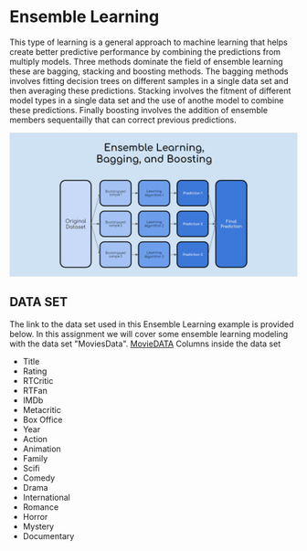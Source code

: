 # Ensemble Learning

This type of learning is a general approach to machine learning that helps create better predictive performance by combining the predictions from multiply models. Three methods dominate the field of ensemble learning these are bagging, stacking and boosting methods. The bagging methods involves fitting decision trees on different samples in a single data set and then averaging these predictions. Stacking involves the fitment of different model types in a single data set and the use of anothe model to combine these predictions. Finally boosting involves the addition of ensemble members sequentailly that can correct previous predictions.

![Ensemble](Ensemble.png)

## DATA SET

The link to the data set used in this Ensemble Learning example is provided below. In this assignment we will cover some ensemble learning modeling with the data set "MoviesData".
[MovieDATA](https://www.kaggle.com/datasets/antallen/comparing-numerical-movie-review-scores)
Columns inside the data set
- Title
- Rating
- RTCritic
- RTFan
- IMDb
- Metacritic
- Box Office
- Year
- Action
- Animation
- Family
- Scifi
- Comedy
- Drama
- International
- Romance
- Horror
- Mystery
- Documentary


